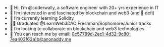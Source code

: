 - 👋 Hi, I’m @coderwally, a software engineer with 20+ yrs experience in IT
- 👀 I’m interested in and fascinated by blockchain and web3 (and 💜 defi)
- 🌱 I’m currently learning Solidity
- 👨‍🎓 Graduated @LearnWeb3DAO Freshman/Sophomore/Junior tracks
- 💞️ I’m looking to collaborate on blockchain and web3 technologies
- 📧 You can reach me by email: 0c57789d-2ec1-4d32-9c80-7ea403f63a1b@anonaddy.me

<!---
coderwally/coderwally is a ✨ special ✨ repository because its `README.md` (this file) appears on your GitHub profile.
You can click the Preview link to take a look at your changes.
--->

